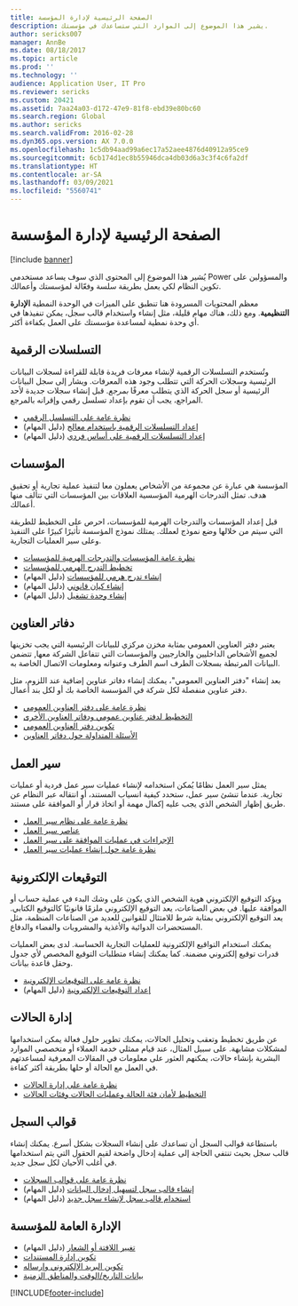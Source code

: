 ```yaml
---
title: الصفحة الرئيسية لإدارة المؤسسة
description: يشير هذا الموضوع إلى الموارد التي ستساعدك في مؤسستك.
author: sericks007
manager: AnnBe
ms.date: 08/18/2017
ms.topic: article
ms.prod: ''
ms.technology: ''
audience: Application User, IT Pro
ms.reviewer: sericks
ms.custom: 20421
ms.assetid: 7aa24a03-d172-47e9-81f8-ebd39e80bc60
ms.search.region: Global
ms.author: sericks
ms.search.validFrom: 2016-02-28
ms.dyn365.ops.version: AX 7.0.0
ms.openlocfilehash: 1c5db94aad99a6ec17a52aee4876d40912a95ce9
ms.sourcegitcommit: 6cb174d1ec8b55946dca4db03d6a3c3f4c6fa2df
ms.translationtype: HT
ms.contentlocale: ar-SA
ms.lasthandoff: 03/09/2021
ms.locfileid: "5560741"
---
```

# <a name="organization-administration-home-page"></a>الصفحة الرئيسية لإدارة المؤسسة

[!include [banner](../includes/banner.md)]

يُشير هذا الموضوع إلى المحتوى الذي سوف يساعد مستخدمي Power والمسؤولين على تكوين النظام لكي يعمل بطريقة سلسة وفعّالة لمؤسستك وأعمالك.

معظم المحتويات المسرودة هنا تنطبق على الميزات في الوحدة النمطية **الإدارة التنظيمية**. ومع ذلك، هناك مهام قليلة، مثل إنشاء واستخدام قالب سجل، يمكن تنفيذها في أي وحدة نمطية لمساعدة مؤسستك على العمل بكفاءة أكثر.

## <a name="number-sequences"></a>التسلسلات الرقمية

وتُستخدم التسلسلات الرقمية لإنشاء معرفات فريدة قابلة للقراءة لسجلات البيانات الرئيسية وسجلات الحركة التي تتطلب وجود هذه المعرفات. ويشار إلى سجل البيانات الرئيسية أو سجل الحركة الذي يتطلب معرفًا *بمرجع*. قبل إنشاء سجلات جديدة لأحد المراجع، يجب أن تقوم بإعداد تسلسل رقمي وإقرانه بالمرجع.

- [نظرة عامة على التسلسل الرقمي](number-sequence-overview.md)
- [إعداد التسلسلات الرقمية باستخدام معالج](tasks/set-up-number-sequences-wizard.md) (دليل المهام)
- [إعداد التسلسلات الرقمية على أساس فردي](tasks/set-up-number-sequences-individual-basis.md) (دليل المهام)

## <a name="organizations"></a>المؤسسات

المؤسسة هي عبارة عن مجموعة من الأشخاص يعملون معا لتنفيذ عملية تجارية أو تحقيق هدف. تمثل التدرجات الهرمية المؤسسية العلاقات بين المؤسسات التي تتألف منها أعمالك.

قبل إعداد المؤسسات والتدرجات الهرمية للمؤسسات، احرص على التخطيط للطريقة التي سيتم من خلالها وضع نموذج لعملك. يمتلك نموذج المؤسسة تأثيرًا كبيرًا على التنفيذ وعلى سير العمليات التجارية.

- [نظرة عامة المؤسسات والتدرجات الهرمية للمؤسسات](organizations-organizational-hierarchies.md)
- [تخطيط التدرج الهرمي للمؤسسات](plan-organizational-hierarchy.md)
- [إنشاء تدرج هرمي للمؤسسات](tasks/create-organization-hierarchy.md) (دليل المهام)
- [إنشاء كيان قانوني](tasks/create-legal-entity.md) (دليل المهام)
- [إنشاء وحدة تشغيل](tasks/create-operating-unit.md) (دليل المهام)

## <a name="address-books"></a>دفاتر العناوين

يعتبر دفتر العناوين العمومي بمثابة مخزن مركزي للبيانات الرئيسية التي يجب تخزينها لجميع الأشخاص الداخليين والخارجيين والمؤسسات التي تتفاعل الشركة معها, تتضمن البيانات المرتبطة بسجلات الطرف اسم الطرف وعنوانه ومعلومات الاتصال الخاصة به.

بعد إنشاء "دفتر العناوين العمومي"، يمكنك إنشاء دفاتر عناوين إضافية عند اللزوم، مثل دفتر عناوين منفصلة لكل شركة في المؤسسة الخاصة بك أو لكل بند أعمال.

- [نظرة عامة على دفتر العناوين العمومي](overview-global-address-book.md)
- [التخطيط لدفتر عناوين عمومي ودفاتر العناوين الأخرى](plan-configuration-global-address-book-additional-address-books.md)
- [تكوين دفتر العناوين العمومي](tasks/configure-global-address-book.md)
- [الأسئلة المتداولة حول دفاتر العناوين](qa-address-books.md)

## <a name="workflow"></a>سير العمل

يمثل سير العمل نظامًا يُمكن استخدامه لإنشاء عمليات سير عمل فردية أو عمليات تجارية. عندما تنشئ سير عمل، ستحدد كيفية انسياب المستند، أو انتقاله عبر النظام عن طريق إظهار الشخص الذي يجب عليه إكمال مهمة أو اتخاذ قرار أو الموافقة على مستند.

- [نظرة عامة على نظام سير العمل](overview-workflow-system.md)
- [عناصر سير العمل](workflow-elements.md)
- [الإجراءات في عمليات الموافقة على سير العمل](workflow-actions.md)
- [نظرة عامة حول إنشاء عمليات سير العمل](create-workflow.md)

## <a name="electronic-signatures"></a>التوقيعات الإلكترونية

ويؤكد التوقيع الإلكتروني هوية الشخص الذي يكون على وشك البدء في عملية حساب أو الموافقة عليها. في بعض الصناعات، يعد التوقيع الإلكتروني ملزمًا قانونيًا كالتوقيع الكتابي. يعد التوقيع الإلكتروني بمثابة شرط للامتثال للقوانين للعديد من الصناعات المنظمة، مثل المستحضرات الدوائية والأغذية والمشروبات والفضاء والدفاع.

يمكنك استخدام التواقيع الإلكترونية للعمليات التجارية الحساسة. لدى بعض العمليات قدرات توقيع إلكتروني مضمنة. كما يمكنك إنشاء متطلبات التوقيع المخصص لأي جدول وحقل قاعدة بيانات.

- [نظرة عامة على التوقيعات الإلكترونية](electronic-signature-overview.md)
- [إعداد التوقيعات الإلكترونية](tasks/set-up-electronic-signatures.md) (دليل المهام)

## <a name="case-management"></a>إدارة الحالات

عن طريق تخطيط وتعقب وتحليل الحالات، يمكنك تطوير حلول فعالة يمكن استخدامها لمشكلات مشابهة. على سبيل المثال، عند قيام ممثلي خدمة العملاء أو متخصصي الموارد البشرية بإنشاء حالات، يمكنهم العثور على معلومات في المقالات المعرفية لمساعدتهم في العمل مع الحالة أو حلها بطريقة أكثر كفاءة.

- [نظرة عامة على إدارة الحالات](cases.md)
- [التخطيط لأمان فئة الحالة وعمليات الحالات وفئات الحالات](plan-case-management.md)

## <a name="record-templates"></a>قوالب السجل

باستطاعة قوالب السجل أن تساعدك على إنشاء السجلات بشكل أسرع. يمكنك إنشاء قالب سجل بحيث تنتفي الحاجة إلى عملية إدخال واضحة لقيم الحقول التي يتم استخدامها في أغلب الأحيان لكل سجل جديد.

- [نظرة عامة على قوالب السجلات](record-templates.md)
- [إنشاء قالب سجل لتسهيل إدخال البيانات](../../dev-itpro/data-entities/tasks/create-record-template-facilitate-data-entry.md) (دليل المهام)
- [استخدام قالب سجل لإنشاء سجل جديد](../../dev-itpro/data-entities/tasks/use-record-template-new-record.md) (دليل المهام)

## <a name="general-organization-administration"></a>الإدارة العامة للمؤسسة

- [تغيير اللافتة أو الشعار](../get-started/tasks/change-banner-or-logo.md) (دليل المهام)
- [تكوين إدارة المستندات](configure-document-management.md)
- [تكوين البريد الإلكتروني وإرساله](configure-email.md)
- [بيانات التاريخ/الوقت والمناطق الزمنية](date-time-zones.md)


[!INCLUDE[footer-include](../../../includes/footer-banner.md)]
